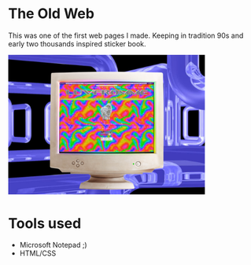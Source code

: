 # The Old Web 
This was one of the first web pages I made. Keeping in tradition 
90s and early two thousands inspired sticker book.
<p float="left">
  <img src="https://github.com/incalescence/90s_web/blob/main/90sdemo.png" width="400">
</p>

# Tools used 
- Microsoft Notepad ;)
- HTML/CSS
